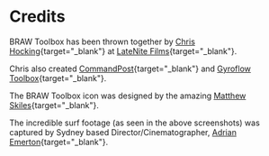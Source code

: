 # Credits

BRAW Toolbox has been thrown together by [Chris Hocking](https://github.com/latenitefilms){target="_blank"} at [LateNite Films](https://latenitefilms.com){target="_blank"}.

Chris also created [CommandPost](https://commandpost.io){target="_blank"} and [Gyroflow Toolbox](https://github.com/latenitefilms/GyroflowToolbox){target="_blank"}.

The BRAW Toolbox icon was designed by the amazing [Matthew Skiles](http://matthewskiles.com){target="_blank"}.

The incredible surf footage (as seen in the above screenshots) was captured by Sydney based Director/Cinematographer, [Adrian Emerton](https://www.adrianemerton.com.au){target="_blank"}.